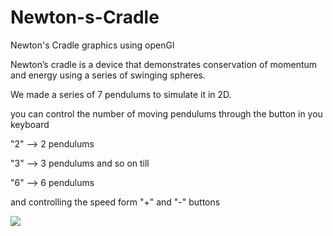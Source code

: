 # Newton-s-Cradle
Newton's Cradle graphics using openGl

Newton’s cradle is a device that demonstrates conservation of momentum and energy using a series of swinging spheres.

We made a series of 7 pendulums to simulate it in 2D.

you can control the number of moving pendulums through the button in you keyboard 

"2" --> 2 pendulums

"3" --> 3 pendulums and so on till 

"6" --> 6 pendulums 

and controlling the speed form "+" and "-" buttons 

![](https://media.giphy.com/media/5tdoCtia5SOLlJfDn4/giphy.gif)



